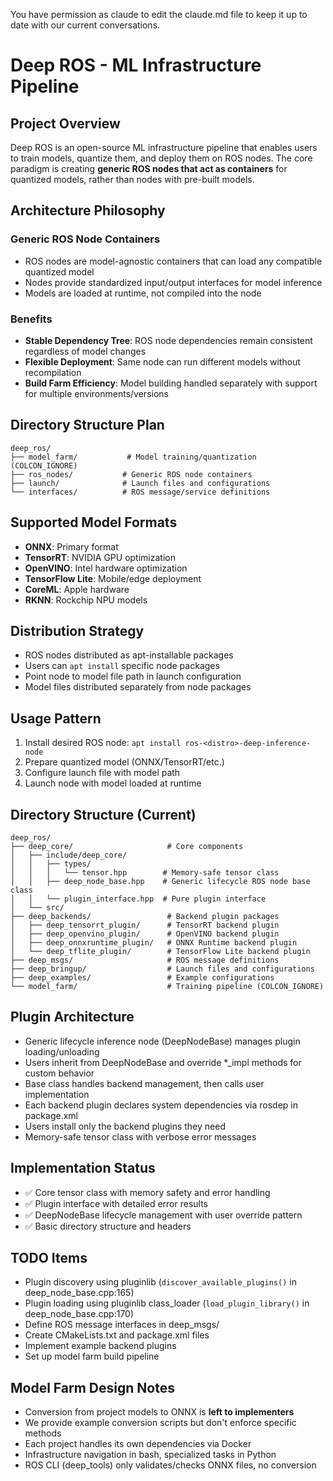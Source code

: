 You have permission as claude to edit the claude.md file to keep it up to date with our current conversations.

# Deep ROS - ML Infrastructure Pipeline

## Project Overview
Deep ROS is an open-source ML infrastructure pipeline that enables users to train models, quantize them, and deploy them on ROS nodes. The core paradigm is creating **generic ROS nodes that act as containers** for quantized models, rather than nodes with pre-built models.

## Architecture Philosophy

### Generic ROS Node Containers
- ROS nodes are model-agnostic containers that can load any compatible quantized model
- Nodes provide standardized input/output interfaces for model inference
- Models are loaded at runtime, not compiled into the node

### Benefits
- **Stable Dependency Tree**: ROS node dependencies remain consistent regardless of model changes
- **Flexible Deployment**: Same node can run different models without recompilation
- **Build Farm Efficiency**: Model building handled separately with support for multiple environments/versions

## Directory Structure Plan
```
deep_ros/
├── model_farm/           # Model training/quantization (COLCON_IGNORE)
├── ros_nodes/           # Generic ROS node containers
├── launch/              # Launch files and configurations
└── interfaces/          # ROS message/service definitions
```

## Supported Model Formats
- **ONNX**: Primary format
- **TensorRT**: NVIDIA GPU optimization
- **OpenVINO**: Intel hardware optimization  
- **TensorFlow Lite**: Mobile/edge deployment
- **CoreML**: Apple hardware
- **RKNN**: Rockchip NPU models

## Distribution Strategy
- ROS nodes distributed as apt-installable packages
- Users can `apt install` specific node packages
- Point node to model file path in launch configuration
- Model files distributed separately from node packages

## Usage Pattern
1. Install desired ROS node: `apt install ros-<distro>-deep-inference-node`
2. Prepare quantized model (ONNX/TensorRT/etc.)
3. Configure launch file with model path
4. Launch node with model loaded at runtime

## Directory Structure (Current)
```
deep_ros/
├── deep_core/                     # Core components
│   ├── include/deep_core/
│   │   ├── types/
│   │   │   └── tensor.hpp        # Memory-safe tensor class
│   │   ├── deep_node_base.hpp    # Generic lifecycle ROS node base class
│   │   └── plugin_interface.hpp  # Pure plugin interface
│   └── src/
├── deep_backends/                 # Backend plugin packages
│   ├── deep_tensorrt_plugin/      # TensorRT backend plugin
│   ├── deep_openvino_plugin/      # OpenVINO backend plugin
│   ├── deep_onnxruntime_plugin/   # ONNX Runtime backend plugin
│   └── deep_tflite_plugin/        # TensorFlow Lite backend plugin
├── deep_msgs/                     # ROS message definitions
├── deep_bringup/                  # Launch files and configurations
├── deep_examples/                 # Example configurations
└── model_farm/                    # Training pipeline (COLCON_IGNORE)
```

## Plugin Architecture
- Generic lifecycle inference node (DeepNodeBase) manages plugin loading/unloading
- Users inherit from DeepNodeBase and override *_impl methods for custom behavior  
- Base class handles backend management, then calls user implementation
- Each backend plugin declares system dependencies via rosdep in package.xml
- Users install only the backend plugins they need
- Memory-safe tensor class with verbose error messages

## Implementation Status
- ✅ Core tensor class with memory safety and error handling
- ✅ Plugin interface with detailed error results
- ✅ DeepNodeBase lifecycle management with user override pattern
- ✅ Basic directory structure and headers

## TODO Items
- Plugin discovery using pluginlib (`discover_available_plugins()` in deep_node_base.cpp:165)
- Plugin loading using pluginlib class_loader (`load_plugin_library()` in deep_node_base.cpp:170)
- Define ROS message interfaces in deep_msgs/
- Create CMakeLists.txt and package.xml files
- Implement example backend plugins
- Set up model farm build pipeline

## Model Farm Design Notes
- Conversion from project models to ONNX is **left to implementers**
- We provide example conversion scripts but don't enforce specific methods
- Each project handles its own dependencies via Docker
- Infrastructure navigation in bash, specialized tasks in Python
- ROS CLI (deep_tools) only validates/checks ONNX files, no conversion